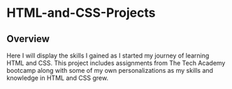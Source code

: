 # HTML-and-CSS-Projects
<h2>Overview</h2>
Here I will display the skills I gained as I started my journey of learning HTML and CSS. This project includes assignments from The Tech Academy bootcamp along with some of my own personalizations as my skills and knowledge in HTML and CSS grew. 
